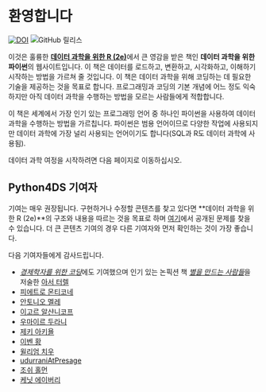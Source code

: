 # 환영합니다

[![DOI](https://zenodo.org/badge/496994611.svg)](https://zenodo.org/doi/10.5281/zenodo.10518241)  ![GitHub 릴리스](https://img.shields.io/github/v/release/aeturrell/python4DS)

이것은 훌륭한 [**데이터 과학을 위한 R (2e)**](https://r4ds.hadley.nz/)에서 큰 영감을 받은 책인 **데이터 과학을 위한 파이썬**의 웹사이트입니다. 이 책은 데이터를 로드하고, 변환하고, 시각화하고, 이해하기 시작하는 방법을 가르쳐 줄 것입니다. 이 책은 데이터 과학을 위해 코딩하는 데 필요한 기술을 제공하는 것을 목표로 합니다. 프로그래밍과 코딩의 기본 개념에 어느 정도 익숙하지만 아직 데이터 과학을 수행하는 방법을 모르는 사람들에게 적합합니다.

이 책은 세계에서 가장 인기 있는 프로그래밍 언어 중 하나인 파이썬을 사용하여 데이터 과학을 수행하는 방법을 가르칩니다. 파이썬은 범용 언어이므로 다양한 작업에 사용되지만 데이터 과학에 가장 널리 사용되는 언어이기도 합니다(SQL과 R도 데이터 과학에 사용됨).

데이터 과학 여정을 시작하려면 다음 페이지로 이동하십시오.

## Python4DS 기여자

기여는 매우 권장됩니다. 구현하거나 수정할 콘텐츠를 찾고 있다면 **데이터 과학을 위한 R (2e)**의 구조와 내용을 따르는 것을 목표로 하며 [여기](https://github.com/aeturrell/python4DS/issues)에서 공개된 문제를 찾을 수 있습니다. 더 큰 콘텐츠 기여의 경우 다른 기여자와 먼저 확인하는 것이 가장 좋습니다.

다음 기여자들에게 감사드립니다.

- [*경제학자를 위한 코딩*](https://aeturrell.github.io/coding-for-economists)에도 기여했으며 인기 있는 논픽션 책 [*별을 만드는 사람들*](https://aeturrell.com/thestarbuilders/thestarbuilders.html)을 저술한 [아서 터렐](https://aeturrell.com/)
- [피에트로 몬티코네](https://github.com/pitmonticone)
- [안토니오 멜레](https://github.com/meleantonio)
- [이고르 알샨니코프](https://github.com/alshan)
- [우마이르 두라니](https://github.com/durraniu)
- [제키 아키욜](https://github.com/zekiakyol)
- [이벤 황](https://github.com/yibenhuang)
- [윌리엄 치우](https://github.com/crossxwill)
- [udurraniAtPresage](https://github.com/udurraniAtPresage)
- [조쉬 홀먼](https://github.com/TheJolman)
- [케닛 에이버리](https://github.com/ProfAvery)

